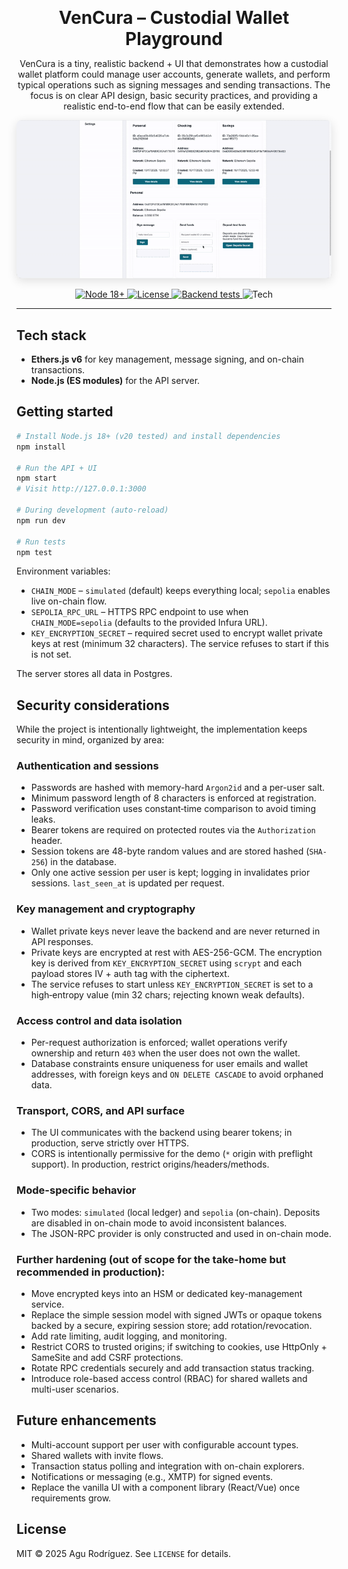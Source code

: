 <div align="center">
  <p><h1 style="margin:0;">VenCura – Custodial Wallet Playground</h1></p>

  <p>
    VenCura is a tiny, realistic backend + UI that demonstrates how a custodial wallet platform could manage user accounts, generate wallets, and perform typical operations such as signing messages and sending transactions. The focus is on clear API design, basic security practices, and providing a realistic end-to-end flow that can be easily extended.
  </p>

  <p>
    <img src="./docs/demo.gif" alt="VenCura demo" style="border-radius:8px; box-shadow:0 4px 16px rgba(0,0,0,.12); max-width: 100%; height: auto;" />
  </p>

  <p>
    <a href="https://nodejs.org/" target="_blank" rel="noreferrer noopener">
      <img alt="Node 18+" src="https://img.shields.io/badge/node-%3E%3D18-0b7285" />
    </a>
    <a href="#license">
      <img alt="License" src="https://img.shields.io/badge/license-MIT-0b7285" />
    </a>
    <a href="https://github.com/dynamic-labs/dynamic-take-home/actions/workflows/backend-tests.yml">
      <img alt="Backend tests" src="https://github.com/dynamic-labs/dynamic-take-home/actions/workflows/backend-tests.yml/badge.svg" />
    </a>
    <img alt="Tech" src="https://img.shields.io/badge/ethers.js-v6-0b7285" />
  </p>
</div>

---

## Tech stack

- **Ethers.js v6** for key management, message signing, and on-chain transactions.
- **Node.js (ES modules)** for the API server.

## Getting started

```bash
# Install Node.js 18+ (v20 tested) and install dependencies
npm install

# Run the API + UI
npm start
# Visit http://127.0.0.1:3000

# During development (auto-reload)
npm run dev

# Run tests
npm test
```

Environment variables:

- `CHAIN_MODE` – `simulated` (default) keeps everything local; `sepolia` enables live on-chain flow.
- `SEPOLIA_RPC_URL` – HTTPS RPC endpoint to use when `CHAIN_MODE=sepolia` (defaults to the provided Infura URL).
- `KEY_ENCRYPTION_SECRET` – required secret used to encrypt wallet private keys at rest (minimum 32 characters). The service refuses to start if this is not set.

The server stores all data in Postgres.

## Security considerations

While the project is intentionally lightweight, the implementation keeps security in mind, organized by area:

### Authentication and sessions

- Passwords are hashed with memory-hard `Argon2id` and a per-user salt.
- Minimum password length of 8 characters is enforced at registration.
- Password verification uses constant‑time comparison to avoid timing leaks.
- Bearer tokens are required on protected routes via the `Authorization` header.
- Session tokens are 48-byte random values and are stored hashed (`SHA-256`) in the database.
- Only one active session per user is kept; logging in invalidates prior sessions. `last_seen_at` is updated per request.

### Key management and cryptography

- Wallet private keys never leave the backend and are never returned in API responses.
- Private keys are encrypted at rest with AES-256-GCM. The encryption key is derived from `KEY_ENCRYPTION_SECRET` using `scrypt` and each payload stores IV + auth tag with the ciphertext.
- The service refuses to start unless `KEY_ENCRYPTION_SECRET` is set to a high‑entropy value (min 32 chars; rejecting known weak defaults).

### Access control and data isolation

- Per-request authorization is enforced; wallet operations verify ownership and return `403` when the user does not own the wallet.
- Database constraints ensure uniqueness for user emails and wallet addresses, with foreign keys and `ON DELETE CASCADE` to avoid orphaned data.

### Transport, CORS, and API surface

- The UI communicates with the backend using bearer tokens; in production, serve strictly over HTTPS.
- CORS is intentionally permissive for the demo (`*` origin with preflight support). In production, restrict origins/headers/methods.

### Mode-specific behavior

- Two modes: `simulated` (local ledger) and `sepolia` (on-chain). Deposits are disabled in on-chain mode to avoid inconsistent balances.
- The JSON-RPC provider is only constructed and used in on-chain mode.

### Further hardening (out of scope for the take-home but recommended in production):

- Move encrypted keys into an HSM or dedicated key-management service.
- Replace the simple session model with signed JWTs or opaque tokens backed by a secure, expiring session store; add rotation/revocation.
- Add rate limiting, audit logging, and monitoring.
- Restrict CORS to trusted origins; if switching to cookies, use HttpOnly + SameSite and add CSRF protections.
- Rotate RPC credentials securely and add transaction status tracking.
- Introduce role-based access control (RBAC) for shared wallets and multi-user scenarios.


## Future enhancements

- Multi-account support per user with configurable account types.
- Shared wallets with invite flows.
- Transaction status polling and integration with on-chain explorers.
- Notifications or messaging (e.g., XMTP) for signed events.
- Replace the vanilla UI with a component library (React/Vue) once requirements grow.

## License

MIT © 2025 Agu Rodríguez. See `LICENSE` for details.
